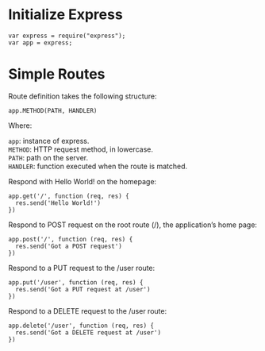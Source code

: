 # Initialize Express 

```
var express = require("express");  
var app = express; 
```

# Simple Routes 

Route definition takes the following structure:

```
app.METHOD(PATH, HANDLER)
```

Where:

``app``: instance of express.  
``METHOD``:  HTTP request method, in lowercase.  
``PATH``: path on the server.  
``HANDLER``: function executed when the route is matched.  

Respond with Hello World! on the homepage:

```
app.get('/', function (req, res) {
  res.send('Hello World!')
})
```

Respond to POST request on the root route (/), the application’s home page:

```
app.post('/', function (req, res) {
  res.send('Got a POST request')
})
```

Respond to a PUT request to the /user route:

```
app.put('/user', function (req, res) {
  res.send('Got a PUT request at /user')
})
```

Respond to a DELETE request to the /user route:

```
app.delete('/user', function (req, res) {
  res.send('Got a DELETE request at /user')
})
```

